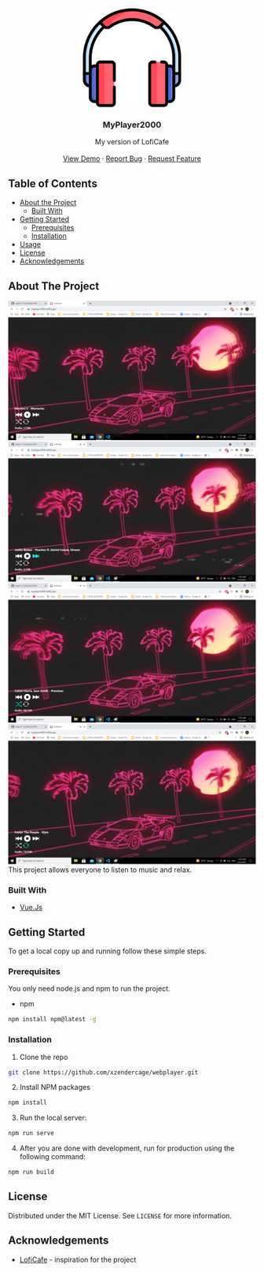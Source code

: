 <!-- PROJECT LOGO -->
<br />
<p align="center">
  <a href="https://github.com/AIGramApp/AIGram-web">
    <img src="./public/headphones.svg" alt="Logo" width="200" height="200">
  </a>

  <h3 align="center">MyPlayer2000</h3>

  <p align="center">
   My version of LofiCafe
    <br />
    <br />
    <a href="//">View Demo</a>
    ·
    <a href="https://github.com/xzendercage/webplayer/issues">Report Bug</a>
    ·
    <a href="https://github.com/xzendercage/webplayer/issues">Request Feature</a>
  </p>
</p>

<!-- TABLE OF CONTENTS -->

## Table of Contents

- [About the Project](#about-the-project)
  - [Built With](#built-with)
- [Getting Started](#getting-started)
  - [Prerequisites](#prerequisites)
  - [Installation](#installation)
- [Usage](#usage)
- [License](#license)
- [Acknowledgements](#acknowledgements)

<!-- ABOUT THE PROJECT -->

## About The Project

![Screenshot](./images/first.png)
![Screenshot](./images/second.png)
![Screenshot](./images/third.png)
![Screenshot](./images/fourth.png)
This project allows everyone to listen to music and relax.

### Built With

- [Vue.Js](https://vuejs.org/)

<!-- GETTING STARTED -->

## Getting Started

To get a local copy up and running follow these simple steps.

### Prerequisites

You only need node.js and npm to run the project.

- npm

```sh
npm install npm@latest -g
```

### Installation

1. Clone the repo

```sh
git clone https://github.com/xzendercage/webplayer.git
```

2. Install NPM packages

```sh
npm install
```

3. Run the local server:

```sh
npm run serve
```

4. After you are done with development, run for production using the following command:

```sh
npm run build
```
<!-- LICENSE -->

## License

Distributed under the MIT License. See `LICENSE` for more information.

<!-- ACKNOWLEDGEMENTS -->

## Acknowledgements

- [LofiCafe](http://lofi.cafe/) - inspiration for the project
